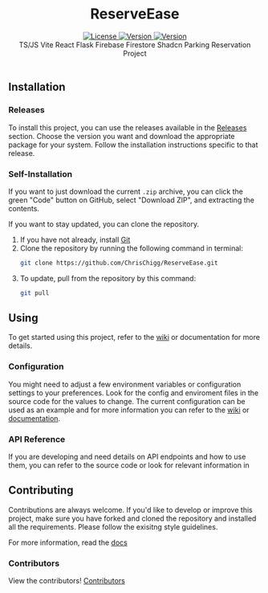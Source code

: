 <div align="center">
   <h1>ReserveEase</h1>
   <a href="./LICENSE">
      <img src="https://img.shields.io/badge/License-MIT-green?style=flat-square" alt="License">
   </a>
   <a href="../../releases">
      <img src="https://img.shields.io/badge/Version-b0.1-green?style=flat-square" alt="Version">
   </a>
   <a href="../../wiki">
      <img src="https://img.shields.io/badge/Wiki-WIP-red?style=flat-square" alt="Version">
   </a>
   <br>
   TS/JS Vite React Flask Firebase Firestore Shadcn Parking Reservation Project
</div>
<br>

## Installation

### Releases

To install this project, you can use the releases available in the [Releases](../../releases) section. Choose the version you want and download the appropriate package for your system. Follow the installation instructions specific to that release.

### Self-Installation

If you want to just download the current `.zip` archive, you can click the green "Code" button on GitHub, select "Download ZIP", and extracting the contents.

If you want to stay updated, you can clone the repository. 

1. If you have not already, install [Git](https://git-scm.com/)
2. Clone the repository by running the following command in terminal:
   ```bash
   git clone https://github.com/ChrisChigg/ReserveEase.git
   ```
3. To update, pull from the repository by this command:
   ```bash
   git pull
   ```

## Using

To get started using this project, refer to the [wiki](../../wiki) or documentation for more details.

### Configuration

You might need to adjust a few environment variables or configuration settings to your preferences. Look for the config and enviroment files in the source code for the values to change. The current configuration can be used as an example and for more information you can refer to the [wiki](../../wiki) or [documentation](./docs).

### API Reference

If you are developing and need details on API endpoints and how to use them, you can refer to the source code or look for relevant information in 

## Contributing

Contributions are always welcome. If you'd like to develop or improve this project, make sure you have forked and cloned the repository and installed all the requirements. Please follow the exisitng style guidelines.

For more information, read the [docs](./docs)

### Contributors

View the contributors!
[Contributors](../../graphs/contributors)
